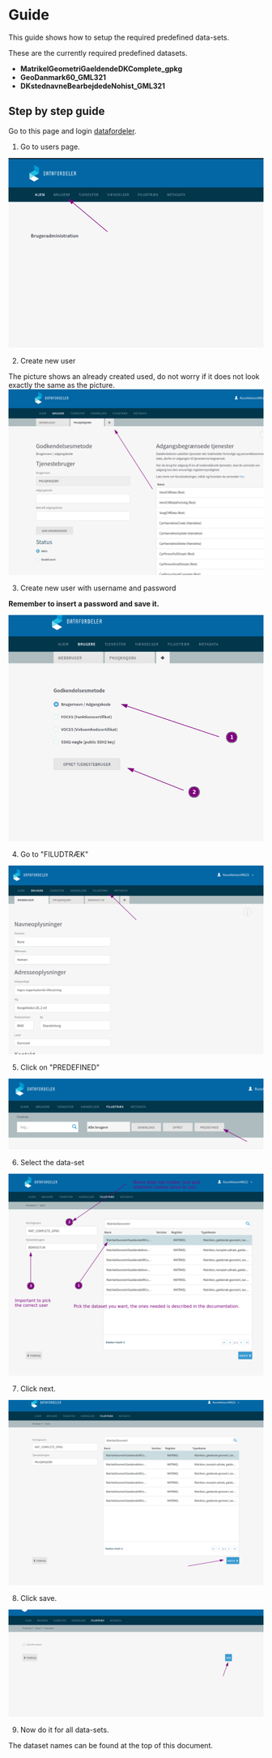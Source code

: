 # Guide

This guide shows how to setup the required predefined data-sets.

These are the currently required predefined datasets.

* __MatrikelGeometriGaeldendeDKComplete_gpkg__
* __GeoDanmark60_GML321__
* __DKstednavneBearbejdedeNohist_GML321__

## Step by step guide

Go to this page and login [datafordeler](https://selfservice.datafordeler.dk/home).

1. Go to users page.

![Go to users page.](/docs/0_go_to_users.png)

2. Create new user

The picture shows an already created used, do not worry if it does not look exactly the same as the picture.
![Create new user.](/docs/1_new_user.png)

3. Create new user with username and password

__Remember to insert a password and save it.__

![Create user.](/docs/2_create_user.png)

4. Go to "FILUDTRÆK"

![Go to file download.](/docs/3_go_to_file_download.png)

5. Click on "PREDEFINED"

![Click on predefined.](/docs/4_click_on_predefined.png)

6. Select the data-set

![Create user.](/docs/5_select_predefined.png)

7. Click next.

![Click next.](/docs/6_click_next.png)

8. Click save.

![Save.](/docs/7_save.png)

9. Now do it for all data-sets.

The dataset names can be found at the top of this document.
